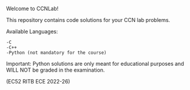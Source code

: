 Welcome to CCNLab!

This repository contains code solutions for your CCN lab problems.

Available Languages:
```
-C
-C++
-Python (not mandatory for the course)
```
Important: Python solutions are only meant for educational purposes and WILL NOT be graded in the examination.

(EC52 RITB ECE 2022-26)

